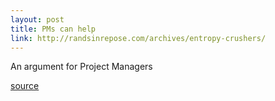 ```yaml
---
layout: post
title: PMs can help
link: http://randsinrepose.com/archives/entropy-crushers/
---
```

An argument for Project Managers

[source](http://randsinrepose.com/archives/entropy-crushers/)

